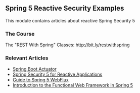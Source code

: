## Spring 5 Reactive Security Examples

This module contains articles about reactive Spring Security 5

### The Course
The "REST With Spring" Classes: http://bit.ly/restwithspring

### Relevant Articles

- [Spring Boot Actuator](http://www.baeldung.com/spring-boot-actuators)
- [Spring Security 5 for Reactive Applications](http://www.baeldung.com/spring-security-5-reactive)
- [Guide to Spring 5 WebFlux](http://www.baeldung.com/spring-webflux)
- [Introduction to the Functional Web Framework in Spring 5](https://www.baeldung.com/spring-5-functional-web)
